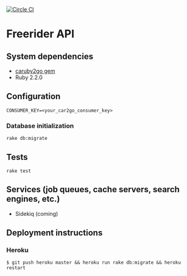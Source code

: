 [![Circle CI](https://circleci.com/gh/eebbesen/freerider_api.svg?style=shield)](https://circleci.com/gh/eebbesen/freerider_api)

# Freerider API


## System dependencies
* [caruby2go gem](https://github.com/eebbesen/caruby2go)
* Ruby 2.2.0

## Configuration

  `CONSUMER_KEY=<your_car2go_consumer_key>`

### Database initialization

  `rake db:migrate`

## Tests

  `rake test`

## Services (job queues, cache servers, search engines, etc.)
* Sidekiq (coming)

## Deployment instructions
### Heroku
`$ git push heroku master && heroku run rake db:migrate && heroku restart`

